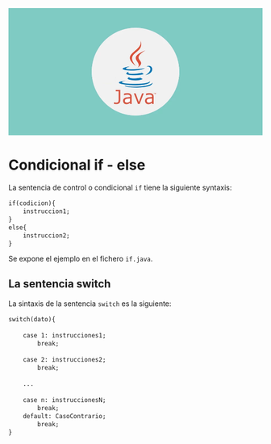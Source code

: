 ![](https://raw.githubusercontent.com/GabrielCourses/tutorial_java/main/image/header_if.png)

# Condicional if - else

La sentencia de control o condicional <code>if</code> tiene la siguiente syntaxis:

```
if(codicion){
	instruccion1;
}
else{
	instruccion2;
}	
```

Se expone el ejemplo en el fichero <code>if.java</code>.

## La sentencia switch

La sintaxis de la sentencia <code>switch</code> es la siguiente:

```
switch(dato){
    
    case 1: instrucciones1;
        break;
        
    case 2: instrucciones2;
        break;
        
    ...

    case n: instruccionesN;
        break;
    default: CasoContrario;
        break;
}
```

